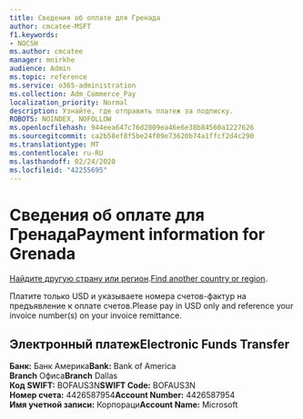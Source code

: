 ```yaml
---
title: Сведения об оплате для Гренада
author: cmcatee-MSFT
f1.keywords:
- NOCSH
ms.author: cmcatee
manager: mnirkhe
audience: Admin
ms.topic: reference
ms.service: o365-administration
ms.collection: Adm_Commerce_Pay
localization_priority: Normal
description: Узнайте, где отправить платеж за подписку.
ROBOTS: NOINDEX, NOFOLLOW
ms.openlocfilehash: 944eea647c76d2009ea46e6e38b84560a1227626
ms.sourcegitcommit: ca2b58ef8f5be24f09e73620b74a1ffcf2d4c290
ms.translationtype: MT
ms.contentlocale: ru-RU
ms.lasthandoff: 02/24/2020
ms.locfileid: "42255695"
---
```

# <a name="payment-information-for-grenada"></a><span data-ttu-id="caad4-103">Сведения об оплате для Гренада</span><span class="sxs-lookup"><span data-stu-id="caad4-103">Payment information for Grenada</span></span>

<span data-ttu-id="caad4-104">[Найдите другую страну или регион](../billing-and-payments/pay-for-your-subscription.md).</span><span class="sxs-lookup"><span data-stu-id="caad4-104">[Find another country or region](../billing-and-payments/pay-for-your-subscription.md).</span></span>

<span data-ttu-id="caad4-105">Платите только USD и указываете номера счетов-фактур на предъявление к оплате счетов.</span><span class="sxs-lookup"><span data-stu-id="caad4-105">Please pay in USD only and reference your invoice number(s) on your invoice remittance.</span></span>

## <a name="electronic-funds-transfer"></a><span data-ttu-id="caad4-106">Электронный платеж</span><span class="sxs-lookup"><span data-stu-id="caad4-106">Electronic Funds Transfer</span></span>

<span data-ttu-id="caad4-107">**Банк:** Банк Америка</span><span class="sxs-lookup"><span data-stu-id="caad4-107">**Bank:** Bank of America</span></span>  
<span data-ttu-id="caad4-108">**Branch** Офиса</span><span class="sxs-lookup"><span data-stu-id="caad4-108">**Branch** Dallas</span></span>  
<span data-ttu-id="caad4-109">**Код SWIFT:** BOFAUS3N</span><span class="sxs-lookup"><span data-stu-id="caad4-109">**SWIFT Code:** BOFAUS3N</span></span>  
<span data-ttu-id="caad4-110">**Номер счета:** 4426587954</span><span class="sxs-lookup"><span data-stu-id="caad4-110">**Account Number:** 4426587954</span></span>  
<span data-ttu-id="caad4-111">**Имя учетной записи:** Корпораци</span><span class="sxs-lookup"><span data-stu-id="caad4-111">**Account Name:** Microsoft</span></span>  